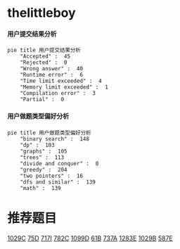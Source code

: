 # thelittleboy

<!-- tabs:start -->



#### **用户提交结果分析**

```mermaid
pie title 用户提交结果分析
    "Accepted" :  45
    "Rejected" :  0
    "Wrong answer" :  40
    "Runtime error" :  6
    "Time limit exceeded" :  4
    "Memory limit exceeded" :  1
    "Compilation error" :  3
    "Partial" :  0
```

#### **用户做题类型偏好分析**

```mermaid
pie title 用户做题类型偏好分析
    "binary search" :  148
    "dp" :  103
    "graphs" :  105
    "trees" :  113
    "divide and conquer" :  0
    "greedy" :  204
    "two pointers" :  16
    "dfs and similar" :  139
    "math" :  139
```



<!-- tabs:end -->
# 推荐题目
[1029C](https://codeforces.com/contest/1029/problem/C)
[75D](https://codeforces.com/contest/75/problem/D)
[717I](https://codeforces.com/contest/717/problem/I)
[782C](https://codeforces.com/contest/782/problem/C)
[1099D](https://codeforces.com/contest/1099/problem/D)
[61B](https://codeforces.com/contest/61/problem/B)
[737A](https://codeforces.com/contest/737/problem/A)
[1283E](https://codeforces.com/contest/1283/problem/E)
[1029B](https://codeforces.com/contest/1029/problem/B)
[587E](https://codeforces.com/contest/587/problem/E)
